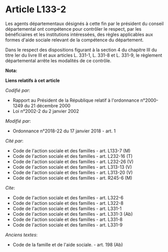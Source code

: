# Article L133-2

Les agents départementaux désignés à cette fin par le président du conseil départemental ont compétence pour contrôler le
respect, par les bénéficiaires et les institutions intéressées, des règles applicables aux formes d'aide sociale relevant de
la compétence du département. 

Dans le respect des dispositions figurant à la section 4 du chapitre III du titre Ier du livre III et aux articles L. 331-1,
L. 331-8 et L. 331-9, le règlement départemental arrête les modalités de ce contrôle.

**Nota:**



**Liens relatifs à cet article**

_Codifié par_:

  - Rapport au Président de la République relatif à l'ordonnance n°2000-1249 du 21 décembre 2000
  - Loi n°2002-2 du 2 janvier 2002

_Modifié par_:

  - Ordonnance n°2018-22 du 17 janvier 2018 - art. 1

_Cité par_:

  - Code de l'action sociale et des familles - art. L133-7 (M)
  - Code de l'action sociale et des familles - art. L232-16 (T)
  - Code de l'action sociale et des familles - art. L232-26 (V)
  - Code de l'action sociale et des familles - art. L313-13 (V)
  - Code de l'action sociale et des familles - art. L313-20 (V)
  - Code de l'action sociale et des familles - art. R245-6 (M)

_Cite_:

  - Code de l'action sociale et des familles - art. L322-6
  - Code de l'action sociale et des familles - art. L322-8
  - Code de l'action sociale et des familles - art. L331-1
  - Code de l'action sociale et des familles - art. L331-3 (Ab)
  - Code de l'action sociale et des familles - art. L331-8
  - Code de l'action sociale et des familles - art. L331-9

_Anciens textes_:

  - Code de la famille et de l'aide sociale. - art. 198 (Ab)
